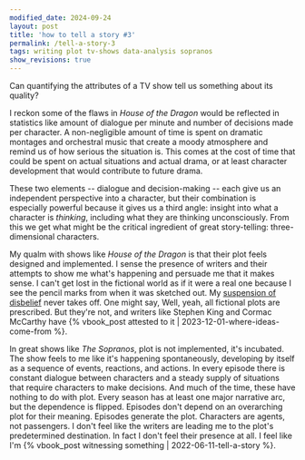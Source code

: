 ```yaml
---
modified_date: 2024-09-24
layout: post
title: 'how to tell a story #3'
permalink: /tell-a-story-3
tags: writing plot tv-shows data-analysis sopranos
show_revisions: true
---
```


Can quantifying the attributes of a TV show tell us something about its quality?
<!--more-->
I reckon some of the flaws in _House of the Dragon_ would be reflected in statistics like amount of dialogue per minute and number of decisions made per character.
A non-negligible amount of time is spent on dramatic montages and orchestral music that create a moody atmosphere and remind us of how serious the situation is.
This comes at the cost of time that could be spent on actual situations and actual drama, or at least character development that would contribute to future drama.

These two elements -- dialogue and decision-making -- each give us an independent perspective into a character, but their combination is especially powerful because it gives us a third angle: insight into what a character is _thinking_, including what they are thinking unconsciously.
From this we get what might be the critical ingredient of great story-telling: three-dimensional characters.

My qualm with shows like _House of the Dragon_ is that their plot feels designed and implemented.
I sense the presence of writers and their attempts to show me what's happening and persuade me that it makes sense.
I can't get lost in the fictional world as if it were a real one because I see the pencil marks from when it was sketched out.
My [suspension of disbelief](https://omni.wikiwand.com/en/articles/Suspension_of_disbelief) never takes off.
One might say, Well, yeah, all fictional plots are prescribed.
But they're not, and writers like Stephen King and Cormac McCarthy have {% vbook_post attested to it | 2023-12-01-where-ideas-come-from %}.

In great shows like _The Sopranos_, plot is not implemented, it's incubated.
The show feels to me like it's happening spontaneously, developing by itself as a sequence of events, reactions, and actions.
In every episode there is constant dialogue between characters and a steady supply of situations that require characters to make decisions.
And much of the time, these have nothing to do with plot.
Every season has at least one major narrative arc, but the dependence is flipped.
Episodes don't depend on an overarching plot for their meaning.
Episodes generate the plot.
Characters are agents, not passengers.
I don't feel like the writers are leading me to the plot's predetermined destination.
In fact I don't feel their presence at all.
I feel like I'm {% vbook_post witnessing something | 2022-06-11-tell-a-story %}.